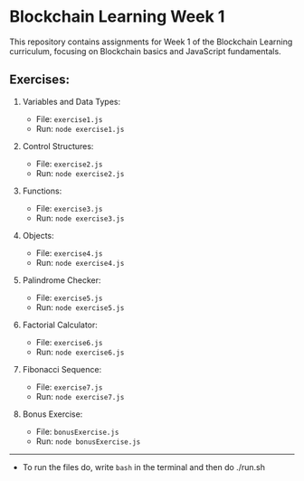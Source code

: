 Blockchain Learning Week 1
==========================

This repository contains assignments for Week 1 of the Blockchain Learning curriculum, focusing on Blockchain basics and JavaScript fundamentals.

Exercises:
----------

1.  Variables and Data Types:

    -   File: `exercise1.js`
    -   Run: `node exercise1.js`
    
2.  Control Structures:

    -   File: `exercise2.js`
    -   Run: `node exercise2.js`

3.  Functions:

    -   File: `exercise3.js`
    -   Run: `node exercise3.js`

4.  Objects:

    -   File: `exercise4.js`
    -   Run: `node exercise4.js`

5.  Palindrome Checker:

    -   File: `exercise5.js`
    -   Run: `node exercise5.js`

6.  Factorial Calculator:

    -   File: `exercise6.js`
    -   Run: `node exercise6.js`

7.  Fibonacci Sequence:

    -   File: `exercise7.js`
    -   Run: `node exercise7.js`

8.  Bonus Exercise:

    -   File: `bonusExercise.js`
    -   Run: `node bonusExercise.js`

-----------

- To run the files do, write `bash` in the terminal and then do ./run.sh
